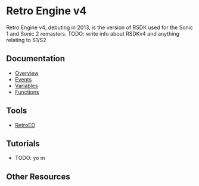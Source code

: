 # Retro Engine v4

Retro Engine v4, debuting in 2013, is the version of RSDK used for the Sonic 1 and Sonic 2 remasters.
TODO: write info about RSDKv4 and anything relating to S1/S2

## Documentation
- [Overview](Overview/README.md)
- [Events](Events.md)
- [Variables](Variables.md)
- [Functions](Functions/README.md)

## Tools
- [RetroED](/Tools/RetroED/README.md)

## Tutorials
- TODO: yo m

## Other Resources


